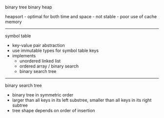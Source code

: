 binary tree
binary heap

heapsort
	- optimal for both time and space
	- not stable
	- poor use of cache memory

---

symbol table
- key-value pair abstraction
- use immutable types for symbol table keys
- implements
	- unordered linked list
	- ordered array / binary search
	- binary search tree

---

binary search tree
- binary tree in symmetric order
- larger than all keys in its left substree,
	smaller than all keys in its right subtree
- tree shape depends on order of insertion
